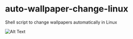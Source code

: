 # auto-wallpaper-change-linux
Shell script to change wallpapers automatically in Linux

![Alt Text](https://github.com/siddharthsaini/auto-wallpaper-change-linux/blob/main/demo.gif)
